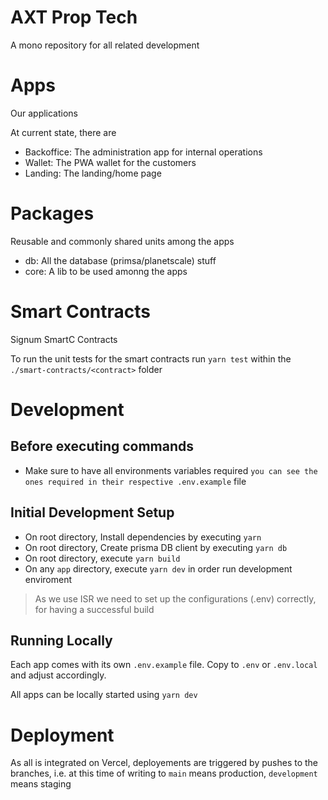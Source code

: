 # AXT Prop Tech

A mono repository for all related development

# Apps

Our applications

At current state, there are

- Backoffice: The administration app for internal operations
- Wallet: The PWA wallet for the customers
- Landing: The landing/home page

# Packages

Reusable and commonly shared units among the apps

- db: All the database (primsa/planetscale) stuff
- core: A lib to be used amonng the apps

# Smart Contracts

Signum SmartC Contracts

To run the unit tests for the smart contracts run `yarn test` within the `./smart-contracts/<contract>` folder

# Development

## Before executing commands

- Make sure to have all environments variables required `you can see the ones required in their respective .env.example` file

## Initial Development Setup

- On root directory, Install dependencies by executing `yarn`
- On root directory, Create prisma DB client by executing `yarn db`
- On root directory, execute `yarn build`
- On any `app` directory, execute `yarn dev` in order run development enviroment

> As we use ISR we need to set up the configurations (.env) correctly, for having a successful build

## Running Locally

Each app comes with its own `.env.example` file.
Copy to `.env` or `.env.local` and adjust accordingly.

All apps can be locally started using `yarn dev`

# Deployment

As all is integrated on Vercel, deployements are triggered by pushes to the branches,
i.e. at this time of writing to `main` means production, `development` means staging
